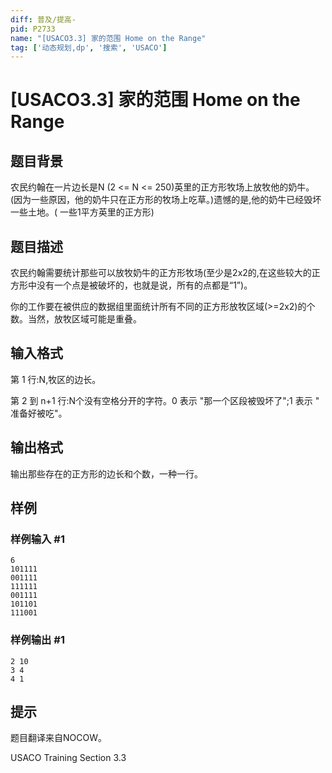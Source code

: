 ```yaml
---
diff: 普及/提高-
pid: P2733
name: "[USACO3.3] 家的范围 Home on the Range"
tag: ['动态规划,dp', '搜索', 'USACO']
---
```

# [USACO3.3] 家的范围 Home on the Range
## 题目背景

农民约翰在一片边长是N (2 <= N <= 250)英里的正方形牧场上放牧他的奶牛。(因为一些原因，他的奶牛只在正方形的牧场上吃草。)遗憾的是,他的奶牛已经毁坏一些土地。( 一些1平方英里的正方形)

## 题目描述

农民约翰需要统计那些可以放牧奶牛的正方形牧场(至少是2x2的,在这些较大的正方形中没有一个点是被破坏的，也就是说，所有的点都是“1”)。

你的工作要在被供应的数据组里面统计所有不同的正方形放牧区域(>=2x2)的个数。当然，放牧区域可能是重叠。

## 输入格式

第 1 行:N,牧区的边长。

第 2 到 n+1 行:N个没有空格分开的字符。0 表示 "那一个区段被毁坏了";1 表示 " 准备好被吃"。

## 输出格式

输出那些存在的正方形的边长和个数，一种一行。

## 样例

### 样例输入 #1
```
6
101111
001111
111111
001111
101101
111001
```
### 样例输出 #1
```
2 10
3 4
4 1
```
## 提示

题目翻译来自NOCOW。

USACO Training Section 3.3

